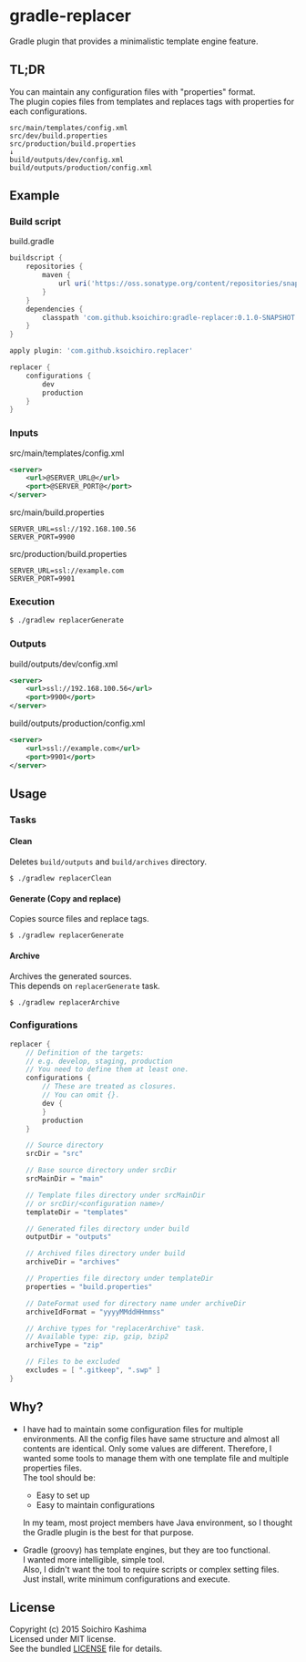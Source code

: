 # gradle-replacer

Gradle plugin that provides a minimalistic template engine feature.

## TL;DR

You can maintain any configuration files with "properties" format.  
The plugin copies files from templates and
replaces tags with properties for each configurations.

    src/main/templates/config.xml
    src/dev/build.properties
    src/production/build.properties
    ↓
    build/outputs/dev/config.xml
    build/outputs/production/config.xml

## Example

### Build script

build.gradle

```groovy
buildscript {
    repositories {
        maven {
            url uri('https://oss.sonatype.org/content/repositories/snapshots/')
        }
    }
    dependencies {
        classpath 'com.github.ksoichiro:gradle-replacer:0.1.0-SNAPSHOT'
    }
}

apply plugin: 'com.github.ksoichiro.replacer'

replacer {
    configurations {
        dev
        production
    }
}
```

### Inputs

src/main/templates/config.xml

```xml
<server>
    <url>@SERVER_URL@</url>
    <port>@SERVER_PORT@</port>
</server>
```

src/main/build.properties

```
SERVER_URL=ssl://192.168.100.56
SERVER_PORT=9900
```

src/production/build.properties

```
SERVER_URL=ssl://example.com
SERVER_PORT=9901
```

### Execution

```sh
$ ./gradlew replacerGenerate
```

### Outputs

build/outputs/dev/config.xml

```xml
<server>
    <url>ssl://192.168.100.56</url>
    <port>9900</port>
</server>
```

build/outputs/production/config.xml

```xml
<server>
    <url>ssl://example.com</url>
    <port>9901</port>
</server>
```


## Usage

### Tasks

#### Clean

Deletes `build/outputs` and `build/archives` directory.

```
$ ./gradlew replacerClean
```

#### Generate (Copy and replace)

Copies source files and replace tags.

```
$ ./gradlew replacerGenerate
```

#### Archive

Archives the generated sources.  
This depends on `replacerGenerate` task.

```
$ ./gradlew replacerArchive
```

### Configurations

```groovy
replacer {
    // Definition of the targets:
    // e.g. develop, staging, production
    // You need to define them at least one.
    configurations {
        // These are treated as closures.
        // You can omit {}.
        dev {
        }
        production
    }

    // Source directory
    srcDir = "src"

    // Base source directory under srcDir
    srcMainDir = "main"

    // Template files directory under srcMainDir
    // or srcDir/<configuration name>/
    templateDir = "templates"

    // Generated files directory under build
    outputDir = "outputs"

    // Archived files directory under build
    archiveDir = "archives"

    // Properties file directory under templateDir
    properties = "build.properties"

    // DateFormat used for directory name under archiveDir
    archiveIdFormat = "yyyyMMddHHmmss"

    // Archive types for "replacerArchive" task.
    // Available type: zip, gzip, bzip2
    archiveType = "zip"

    // Files to be excluded
    excludes = [ ".gitkeep", ".swp" ]
}
```

## Why?

* I have had to maintain some configuration files for multiple environments.
  All the config files have same structure and almost all contents are identical.
  Only some values are different.
  Therefore, I wanted some tools to manage them with one template file and multiple properties files.  
  The tool should be:
    * Easy to set up
    * Easy to maintain configurations

  In my team, most project members have Java environment,
  so I thought the Gradle plugin is the best for that purpose.
* Gradle (groovy) has template engines,
  but they are too functional.  
  I wanted more intelligible, simple tool.  
  Also, I didn't want the tool to require scripts or
  complex setting files.  
  Just install, write minimum configurations and execute.

## License

Copyright (c) 2015 Soichiro Kashima  
Licensed under MIT license.  
See the bundled [LICENSE](https://github.com/ksoichiro/gradle-android-git/blob/master/LICENSE) file for details.
